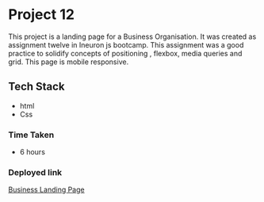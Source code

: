 # Project 12
This project is a landing page for a Business Organisation. It was created as assignment twelve in Ineuron js bootcamp. This assignment was a good practice to solidify concepts of positioning , flexbox, media queries and grid. This page is mobile responsive.

## Tech Stack
- html
- Css

### Time Taken  
- 6 hours

### Deployed link


[Business Landing Page](https://business-landing-page-by-aman.netlify.app/)